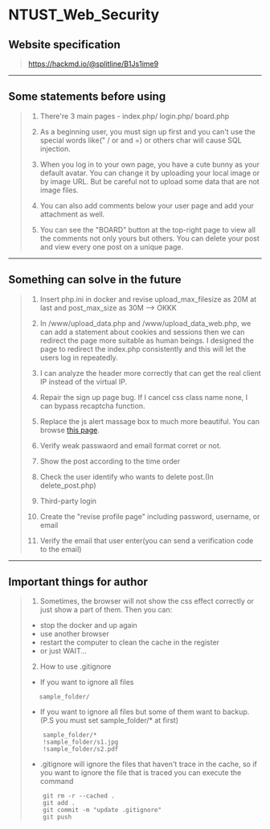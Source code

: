 # NTUST_Web_Security

## Website specification
> https://hackmd.io/@splitline/B1Js1ime9

***

## Some statements before using
> 1. There're 3 main pages - index.php/ login.php/ board.php
> 
> 2. As a beginning user, you must sign up first and you can't use the special words like(" / or and =) or others char will cause SQL injection.
> 
> 3. When you log in to your own page, you have a cute bunny as your default avatar. You can change it by uploading your local image or by image URL. But be careful not to upload some data that are not image files.
> 
> 4. You can also add comments below your user page and add your attachment as well.
> 
> 5. You can see the "BOARD" button at the top-right page to view all the comments not only yours but others. You can delete your post and view every one post on a unique page.

***

## Something can solve in the future
> 1. Insert php.ini in docker and revise upload_max_filesize as 20M at last and post_max_size as 30M --> OKKK
> 
> 2. In /www/upload_data.php and /www/upload_data_web.php, we can add a statement about cookies and sessions then we can redirect the page more suitable as human beings. I designed the page to redirect the index.php consistently and this will let the users log in repeatedly.
> 
> 3. I can analyze the header more correctly that can get the real client IP instead of the virtual IP.
>
> 4. Repair the sign up page bug. If I cancel css class name none, I can bypass recaptcha function.
>
> 5. Replace the js alert massage box to much more beautiful. You can browse [this page](https://getbootstrap.com/docs/4.0/components/alerts/#triggers).
>
> 6. Verify weak passwaord and email format corret or not.
>
> 7. Show the post according to the time order
>
> 8. Check the user identify who wants to delete post.(In delete_post.php)
>
> 9. Third-party login
>
> 10. Create the "revise profile page" including password, username, or email
>
> 11. Verify the email that user enter(you can send a verification code to the email)

***

## Important things for author
> 1. Sometimes, the browser will not show the css effect correctly or just show a part of them. Then you can:
>   * stop the docker and up again
>   * use another browser
>   * restart the computer to clean the cache in the register
>   * or just WAIT...
> 
> 2. How to use .gitignore
>   * If you want to ignore all files
> ```
>    sample_folder/
> ```
>   * If you want to ignore all files but some of them want to backup. (P.S you must set sample_folder/* at first)
> ```
>     sample_folder/*
>     !sample_folder/s1.jpg
>     !sample_folder/s2.pdf
> ```
>   * .gitignore will ignore the files that haven't trace in the cache, so if you want to ignore the file that is traced you can execute the command
> ``` 
>     git rm -r --cached .
>     git add .
>     git commit -m "update .gitignore"
>     git push
> ```